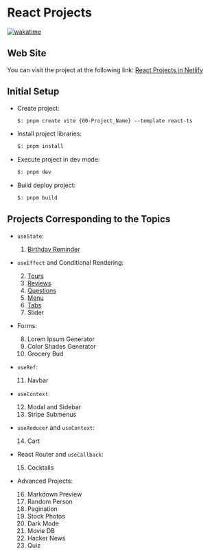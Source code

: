 # React Projects

[![wakatime](https://wakatime.com/badge/user/8ef73281-6d0a-4758-af11-fd880ca3009c/project/66a84bce-53ca-4472-80b1-682bc0e6195c.svg?style=for-the-badge)](https://wakatime.com/badge/user/8ef73281-6d0a-4758-af11-fd880ca3009c/project/66a84bce-53ca-4472-80b1-682bc0e6195c)

## Web Site

You can visit the project at the following link: [React Projects in Netlify](https://react-projects-ferrer.netlify.app/)

## Initial Setup

- Create project:

    ```txt
    $: pnpm create vite {00-Project_Name} --template react-ts
    ```

- Install project libraries:

    ```txt
    $: pnpm install
    ```

- Execute project in dev mode:

    ```txt
    $: pnpm dev
    ```

- Build deploy project:

    ```txt
    $: pnpm build
    ```

## Projects Corresponding to the Topics

- `useState`:

    1. [Birthday Reminder](https://birthday-reminder-ferrer.netlify.app/)

- `useEffect` and Conditional Rendering:

    2. [Tours](https://tours-ferrer.netlify.app/)
    3. [Reviews](https://reviews-ferrer.netlify.app/)
    4. [Questions](https://accordion-ferrer.netlify.app/)
    5. [Menu](https://menu-ferrer.netlify.app/)
    6. [Tabs](https://tabs-ferrer.netlify.app/)
    7. Slider

- Forms:

    8. Lorem Ipsum Generator
    9. Color Shades Generator
    10. Grocery Bud

- `useRef`:

    11. Navbar

- `useContext`:

    12. Modal and Sidebar
    13. Stripe Submenus

- `useReducer` and `useContext`:

    14. Cart

- React Router and `useCallback`:

    15. Cocktails

- Advanced Projects:

    16. Markdown Preview
    17. Random Person
    18. Pagination
    19. Stock Photos
    20. Dark Mode
    21. Movie DB
    22. Hacker News
    23. Quiz
